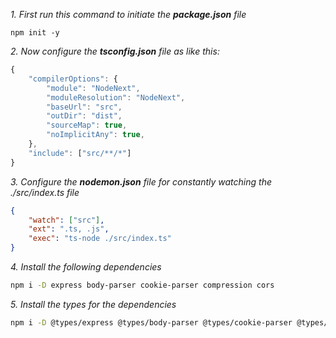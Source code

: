 *1. First run this command to initiate the **package.json** file*
```
npm init -y
```
*2. Now configure the **tsconfig.json** file as like this:*
```javascript
{
    "compilerOptions": {
        "module": "NodeNext",
        "moduleResolution": "NodeNext",
        "baseUrl": "src",
        "outDir": "dist",
        "sourceMap": true,
        "noImplicitAny": true,
    },
    "include": ["src/**/*"]
}
```
*3. Configure the **nodemon.json** file for constantly watching the ./src/index.ts file*
```json
{
    "watch": ["src"],
    "ext": ".ts, .js",
    "exec": "ts-node ./src/index.ts"
}
```
*4. Install the following dependencies*
```bash
npm i -D express body-parser cookie-parser compression cors
```
*5. Install the types for the dependencies*
```bash
npm i -D @types/express @types/body-parser @types/cookie-parser @types/compression @types/cors
```
